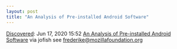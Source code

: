 ```yaml
---
layout: post
title: "An Analysis of Pre-installed Android Software"
---
```

[Discovered](http://rolandtanglao.com/2020/07/29/p1-blogthis-checkvist-list-links-to-blog/): Jun 17, 2020 15:52 [An Analysis of Pre-installed Android Software](https://haystack.mobi/papers/preinstalledAndroidSW_preprint.pdf) via jofish see frederike@mozillafoundation.org
